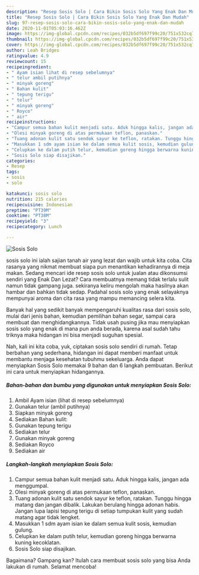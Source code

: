 ```yaml
---
description: "Resep Sosis Solo | Cara Bikin Sosis Solo Yang Enak Dan Mudah"
title: "Resep Sosis Solo | Cara Bikin Sosis Solo Yang Enak Dan Mudah"
slug: 97-resep-sosis-solo-cara-bikin-sosis-solo-yang-enak-dan-mudah
date: 2020-11-01T05:03:16.462Z
image: https://img-global.cpcdn.com/recipes/032b5df697f99c20/751x532cq70/sosis-solo-foto-resep-utama.jpg
thumbnail: https://img-global.cpcdn.com/recipes/032b5df697f99c20/751x532cq70/sosis-solo-foto-resep-utama.jpg
cover: https://img-global.cpcdn.com/recipes/032b5df697f99c20/751x532cq70/sosis-solo-foto-resep-utama.jpg
author: Leah Bridges
ratingvalue: 4.9
reviewcount: 15
recipeingredient:
- " Ayam isian lihat di resep sebelumnya"
- " telur ambil putihnya"
- " minyak goreng"
- " Bahan kulit"
- " tepung terigu"
- " telur"
- " minyak goreng"
- " Royco"
- " air"
recipeinstructions:
- "Campur semua bahan kulit menjadi satu. Aduk hingga kalis, jangan ada menggumpal."
- "Olesi minyak goreng di atas permukaan teflon, panaskan."
- "Tuang adonan kulit satu sendok sayur ke teflon, ratakan. Tunggu hingga matang dan jangan dibalik. Lakukan berulang hingga adonan habis. Jangan lupa lapisi tepung terigu di setiap tumpukan kulit yang sudah matang agar tidak lengket."
- "Masukkan 1 sdm ayam isian ke dalam semua kulit sosis, kemudian gulung."
- "Celupkan ke dalam putih telur, kemudian goreng hingga berwarna kuning kecoklatan."
- "Sosis Solo siap disajikan."
categories:
- Resep
tags:
- sosis
- solo

katakunci: sosis solo 
nutrition: 215 calories
recipecuisine: Indonesian
preptime: "PT39M"
cooktime: "PT38M"
recipeyield: "3"
recipecategory: Lunch

---
```



![Sosis Solo](https://img-global.cpcdn.com/recipes/032b5df697f99c20/751x532cq70/sosis-solo-foto-resep-utama.jpg)


sosis solo ini ialah sajian tanah air yang lezat dan wajib untuk kita coba. Cita rasanya yang nikmat membuat siapa pun menantikan kehadirannya di meja makan.
Sedang mencari ide resep sosis solo untuk jualan atau dikonsumsi sendiri yang Enak Dan Lezat? Cara membuatnya memang tidak terlalu sulit namun tidak gampang juga. sekiranya keliru mengolah maka hasilnya akan hambar dan bahkan tidak sedap. Padahal sosis solo yang enak selayaknya mempunyai aroma dan cita rasa yang mampu memancing selera kita.

Banyak hal yang sedikit banyak mempengaruhi kualitas rasa dari sosis solo, mulai dari jenis bahan, kemudian pemilihan bahan segar, sampai cara membuat dan menghidangkannya. Tidak usah pusing jika mau menyiapkan sosis solo yang enak di mana pun anda berada, karena asal sudah tahu triknya maka hidangan ini bisa menjadi suguhan spesial.




Nah, kali ini kita coba, yuk, ciptakan sosis solo sendiri di rumah. Tetap berbahan yang sederhana, hidangan ini dapat memberi manfaat untuk membantu menjaga kesehatan tubuhmu sekeluarga. Anda dapat menyiapkan Sosis Solo memakai 9 bahan dan 6 langkah pembuatan. Berikut ini cara untuk menyiapkan hidangannya.

<!--inarticleads1-->

##### Bahan-bahan dan bumbu yang digunakan untuk menyiapkan Sosis Solo:

1. Ambil  Ayam isian (lihat di resep sebelumnya)
1. Gunakan  telur (ambil putihnya)
1. Siapkan  minyak goreng
1. Sediakan  Bahan kulit:
1. Gunakan  tepung terigu
1. Sediakan  telur
1. Gunakan  minyak goreng
1. Sediakan  Royco
1. Sediakan  air




<!--inarticleads2-->

##### Langkah-langkah menyiapkan Sosis Solo:

1. Campur semua bahan kulit menjadi satu. Aduk hingga kalis, jangan ada menggumpal.
1. Olesi minyak goreng di atas permukaan teflon, panaskan.
1. Tuang adonan kulit satu sendok sayur ke teflon, ratakan. Tunggu hingga matang dan jangan dibalik. Lakukan berulang hingga adonan habis. Jangan lupa lapisi tepung terigu di setiap tumpukan kulit yang sudah matang agar tidak lengket.
1. Masukkan 1 sdm ayam isian ke dalam semua kulit sosis, kemudian gulung.
1. Celupkan ke dalam putih telur, kemudian goreng hingga berwarna kuning kecoklatan.
1. Sosis Solo siap disajikan.




Bagaimana? Gampang kan? Itulah cara membuat sosis solo yang bisa Anda lakukan di rumah. Selamat mencoba!
